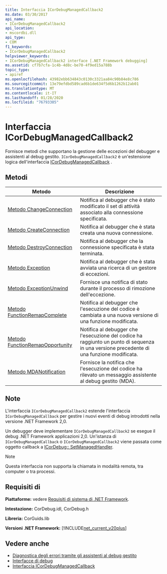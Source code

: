 ```yaml
---
title: Interfaccia ICorDebugManagedCallback2
ms.date: 03/30/2017
api_name:
- ICorDebugManagedCallback2
api_location:
- mscordbi.dll
api_type:
- COM
f1_keywords:
- ICorDebugManagedCallback2
helpviewer_keywords:
- ICorDebugManagedCallback2 interface [.NET Framework debugging]
ms.assetid: cf7b7cfa-1c4b-4d8c-be70-4f9ed15a788b
topic_type:
- apiref
ms.openlocfilehash: 43982ebb634843c0130c3321aa84c90b84e8c786
ms.sourcegitcommit: 13e79efdbd589cad6b1de634f5d6b1262b12ab01
ms.translationtype: MT
ms.contentlocale: it-IT
ms.lasthandoff: 01/28/2020
ms.locfileid: "76793305"
---
```

# <a name="icordebugmanagedcallback2-interface"></a>Interfaccia ICorDebugManagedCallback2
Fornisce metodi che supportano la gestione delle eccezioni del debugger e assistenti al debug gestito. `ICorDebugManagedCallback2` è un'estensione logica dell'interfaccia [ICorDebugManagedCallback](icordebugmanagedcallback-interface.md) .  
  
## <a name="methods"></a>Metodi  
  
|Metodo|Descrizione|  
|------------|-----------------|  
|[Metodo ChangeConnection](icordebugmanagedcallback2-changeconnection-method.md)|Notifica al debugger che è stato modificato il set di attività associato alla connessione specificata.|  
|[Metodo CreateConnection](icordebugmanagedcallback2-createconnection-method.md)|Notifica al debugger che è stata creata una nuova connessione.|  
|[Metodo DestroyConnection](icordebugmanagedcallback2-destroyconnection-method.md)|Notifica al debugger che la connessione specificata è stata terminata.|  
|[Metodo Exception](icordebugmanagedcallback2-exception-method.md)|Notifica al debugger che è stata avviata una ricerca di un gestore di eccezioni.|  
|[Metodo ExceptionUnwind](icordebugmanagedcallback2-exceptionunwind-method.md)|Fornisce una notifica di stato durante il processo di rimozione dell'eccezione.|  
|[Metodo FunctionRemapComplete](icordebugmanagedcallback2-functionremapcomplete-method.md)|Notifica al debugger che l'esecuzione del codice è cambiata a una nuova versione di una funzione modificata.|  
|[Metodo FunctionRemapOpportunity](icordebugmanagedcallback2-functionremapopportunity-method.md)|Notifica al debugger che l'esecuzione del codice ha raggiunto un punto di sequenza in una versione precedente di una funzione modificata.|  
|[Metodo MDANotification](icordebugmanagedcallback2-mdanotification-method.md)|Fornisce la notifica che l'esecuzione del codice ha rilevato un messaggio assistente al debug gestito (MDA).|  
  
## <a name="remarks"></a>Note  
 L'interfaccia `ICorDebugManagedCallback2` estende l'interfaccia `ICorDebugManagedCallback` per gestire i nuovi eventi di debug introdotti nella versione .NET Framework 2,0.  
  
 Un debugger deve implementare `ICorDebugManagedCallback2` se esegue il debug .NET Framework applicazioni 2,0. Un'istanza di `ICorDebugManagedCallback` o `ICorDebugManagedCallback2` viene passata come oggetto callback a [ICorDebug:: SetManagedHandler](icordebug-setmanagedhandler-method.md).  
  
> [!NOTE]
> Questa interfaccia non supporta la chiamata in modalità remota, tra computer o tra processi.  
  
## <a name="requirements"></a>Requisiti di  
 **Piattaforme:** vedere [Requisiti di sistema di .NET Framework](../../../../docs/framework/get-started/system-requirements.md).  
  
 **Intestazione:** CorDebug.idl, CorDebug.h  
  
 **Libreria:** CorGuids.lib  
  
 **Versioni .NET Framework:** [!INCLUDE[net_current_v20plus](../../../../includes/net-current-v20plus-md.md)]  
  
## <a name="see-also"></a>Vedere anche

- [Diagnostica degli errori tramite gli assistenti al debug gestito](../../../../docs/framework/debug-trace-profile/diagnosing-errors-with-managed-debugging-assistants.md)
- [Interfacce di debug](debugging-interfaces.md)
- [Interfaccia ICorDebugManagedCallback](icordebugmanagedcallback-interface.md)
